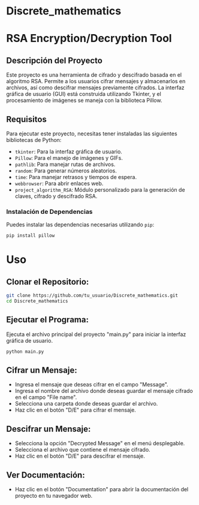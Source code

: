 ﻿# Discrete_mathematics
# RSA Encryption/Decryption Tool

## Descripción del Proyecto

Este proyecto es una herramienta de cifrado y descifrado basada en el algoritmo RSA. Permite a los usuarios cifrar mensajes y almacenarlos en archivos, así como descifrar mensajes previamente cifrados. La interfaz gráfica de usuario (GUI) está construida utilizando Tkinter, y el procesamiento de imágenes se maneja con la biblioteca Pillow.

## Requisitos

Para ejecutar este proyecto, necesitas tener instaladas las siguientes bibliotecas de Python:

- `tkinter`: Para la interfaz gráfica de usuario.
- `Pillow`: Para el manejo de imágenes y GIFs.
- `pathlib`: Para manejar rutas de archivos.
- `random`: Para generar números aleatorios.
- `time`: Para manejar retrasos y tiempos de espera.
- `webbrowser`: Para abrir enlaces web.
- `project_algorithm_RSA`: Módulo personalizado para la generación de claves, cifrado y descifrado RSA.

### Instalación de Dependencias

Puedes instalar las dependencias necesarias utilizando `pip`:

```bash
pip install pillow
```

# Uso
## Clonar el Repositorio:

```bash
git clone https://github.com/tu_usuario/Discrete_mathematics.git
cd Discrete_mathematics
```

## Ejecutar el Programa:

Ejecuta el archivo principal del proyecto "main.py" para iniciar la interfaz gráfica de usuario.
```bash
python main.py
```

## Cifrar un Mensaje:

- Ingresa el mensaje que deseas cifrar en el campo "Message".
- Ingresa el nombre del archivo donde deseas guardar el mensaje cifrado en el campo "File name".
- Selecciona una carpeta donde deseas guardar el archivo.
- Haz clic en el botón "D/E" para cifrar el mensaje.

## Descifrar un Mensaje:

- Selecciona la opción "Decrypted Message" en el menú desplegable.
- Selecciona el archivo que contiene el mensaje cifrado.
- Haz clic en el botón "D/E" para descifrar el mensaje.

## Ver Documentación:

- Haz clic en el botón "Documentation" para abrir la documentación del proyecto en tu navegador web.

